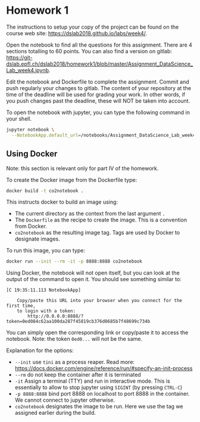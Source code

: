 # Homework 1

The instructions to setup your copy of the project can be found on the course
web site: https://dslab2018.github.io/labs/week4/.

Open the notebook to find all the questions for this assignment.
There are 4 sections totalling to 60 points.
You can also find a version on gitlab: https://git-dslab.epfl.ch/dslab2018/homework1/blob/master/Assignment_DataScience_Lab_week4.ipynb.

Edit the notebook and Dockerfile to complete the assignment.
Commit and push regularly your changes to gitlab.
The content of your repository at the time of the deadline will be used for
grading your work.
In other words, if you push changes past the deadline, these will NOT be
taken into account.

To open the notebook with jupyter, you can type the following command in
your shell.
```bash
jupyter notebook \
  --NotebookApp.default_url=/notebooks/Assignment_DataScience_Lab_week4.ipynb
```

## Using Docker

Note: this section is relevant only for part IV of the homework.

To create the Docker image from the Dockerfile type:
```bash
docker build -t co2notebook .
```
This instructs docker to build an image using:
- The current directory as the context from the last argument `.`
- The `Dockerfile` as the recipe to create the image.
  This is a convention from Docker.
- `co2notebook` as the resulting image tag.
  Tags are used by Docker to designate images.

To run this image, you can type:
```bash
docker run --init --rm -it -p 8888:8888 co2notebook
```
Using Docker, the notebook will not open itself, but you can
look at the output of the command to open it.
You should see something similar to:
```
[C 19:35:11.113 NotebookApp]

    Copy/paste this URL into your browser when you connect for the first time,
    to login with a token:
        http://0.0.0.0:8888/?token=0ed084c62aa100da287f45819cb376d0685b7f48699c734b
```
You can simply open the corresponding link or copy/paste it to access
the notebook.
Note: the token `0ed0...` will not be the same.

Explanation for the options:
- `--init` use `tini` as a process reaper. Read more: <https://docs.docker.com/engine/reference/run/#specify-an-init-process>
- `--rm` do not keep the container after it is terminated
- `-it` Assign a terminal (TTY) and run in interactive mode.
  This is essentially to allow to stop jupyter using `SIGINT`
  (by pressing `CTRL-C`)
- `-p 8888:8888` bind port 8888 on localhost to port 8888 in the container.
  We cannot connect to jupyter otherwise.
- `co2notebook` designates the image to be run.
  Here we use the tag we assigned earlier during the build.
